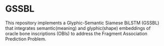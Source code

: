 # GSSBL
This repository implements a Glyphic-Semantic Siamese BiLSTM (GSSBL) that integrates semantic(meaning) and glyphic(shape) embeddings of oracle bone inscriptions (OBIs) to address the Fragment Association Prediction Problem.
